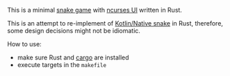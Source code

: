 This is a minimal [snake game](https://en.wikipedia.org/wiki/Snake_(video_game_genre)) 
with [ncurses UI](https://en.wikipedia.org/wiki/Ncurses) written in Rust.

This is an attempt to re-implement of [Kotlin/Native snake](https://github.com/dkandalov/kotlin-native-snake) in Rust,
therefore, some design decisions might not be idiomatic. 

How to use:
 - make sure Rust and [cargo](https://doc.rust-lang.org/stable/cargo/) are installed
 - execute targets in the `makefile` 
